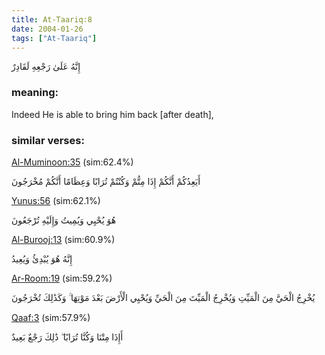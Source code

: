 ```yaml
---
title: At-Taariq:8
date: 2004-01-26
tags: ["At-Taariq"]
---
```

إِنَّهُ عَلَىٰ رَجْعِهِ لَقَادِرٌ
### meaning: 
Indeed He is able to bring him back [after death],
### similar verses: 

[Al-Muminoon:35](/23/35) (sim:62.4%)

أَيَعِدُكُمْ أَنَّكُمْ إِذَا مِتُّمْ وَكُنْتُمْ تُرَابًا وَعِظَامًا أَنَّكُمْ مُخْرَجُونَ

[Yunus:56](/10/56) (sim:62.1%)

هُوَ يُحْيِي وَيُمِيتُ وَإِلَيْهِ تُرْجَعُونَ

[Al-Burooj:13](/85/13) (sim:60.9%)

إِنَّهُ هُوَ يُبْدِئُ وَيُعِيدُ

[Ar-Room:19](/30/19) (sim:59.2%)

يُخْرِجُ الْحَيَّ مِنَ الْمَيِّتِ وَيُخْرِجُ الْمَيِّتَ مِنَ الْحَيِّ وَيُحْيِي الْأَرْضَ بَعْدَ مَوْتِهَا ۚ وَكَذَٰلِكَ تُخْرَجُونَ

[Qaaf:3](/50/3) (sim:57.9%)

أَإِذَا مِتْنَا وَكُنَّا تُرَابًا ۖ ذَٰلِكَ رَجْعٌ بَعِيدٌ
